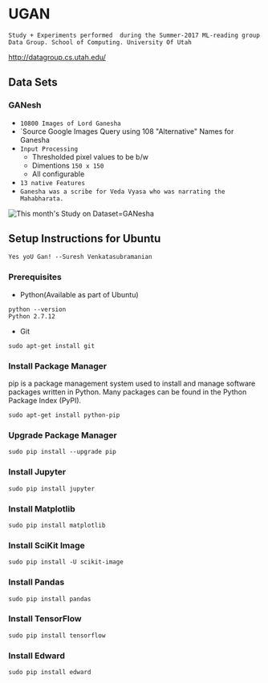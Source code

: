 # UGAN

`Study + Experiments performed 
during the Summer-2017 ML-reading group
Data Group.
School of Computing.
University Of Utah
`

http://datagroup.cs.utah.edu/

## Data Sets

### GANesh

* `10800 Images of Lord Ganesha`
* `Source Google Images Query using 108 "Alternative" Names for Ganesha
* `Input Processing` 
  * Thresholded pixel values to be b/w
  * Dimentions `150 x 150`
  * All configurable
* `13 native Features` 
* `Ganesha was a scribe for Veda Vyasa who was narrating the Mahabharata.`

![This month's Study on Dataset=GANesha](https://github.com/vinutah/UGAN/blob/master/02_code/ganesha.jpg)


## Setup Instructions for Ubuntu

`Yes yoU Gan! --Suresh Venkatasubramanian` 

### Prerequisites

* Python(Available as part of Ubuntu)
```
python --version
Python 2.7.12
```
* Git
```
sudo apt-get install git
```

### Install Package Manager

pip is a package management system used to install and manage software packages written in Python. Many packages can be found in the Python Package Index (PyPI).


```
sudo apt-get install python-pip
```

### Upgrade Package Manager

```
sudo pip install --upgrade pip
```

### Install Jupyter

```
sudo pip install jupyter
```

### Install Matplotlib

```
sudo pip install matplotlib
```

### Install SciKit Image

```
sudo pip install -U scikit-image
```

### Install Pandas

```
sudo pip install pandas
```

### Install TensorFlow
  
```
sudo pip install tensorflow
```

### Install Edward

```
sudo pip install edward
```
